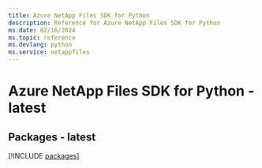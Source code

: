 ```yaml
---
title: Azure NetApp Files SDK for Python
description: Reference for Azure NetApp Files SDK for Python
ms.date: 02/16/2024
ms.topic: reference
ms.devlang: python
ms.service: netappfiles
---
```

# Azure NetApp Files SDK for Python - latest
## Packages - latest
[!INCLUDE [packages](netapp-files-index.md)]